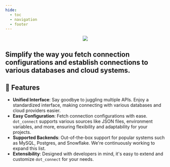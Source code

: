 ```yaml
---
hide:
  - toc
  - navigation
  - footer
---
```


<div align="center">
  <img src="https://github.com/charleshardage/dot-connect/assets/119973756/7d52a0b4-a7c3-4df0-845d-0d73b0a20a42">
</div>

## Simplify the way you fetch connection configurations and establish connections to various databases and cloud systems.

## 🚀 Features
- **Unified Interface**: Say goodbye to juggling multiple APIs. Enjoy a standardized interface, making connecting with various databases and cloud providers easier.
- **Easy Configuration**: Fetch connection configurations with ease. `dot_connect` supports various sources like JSON files, environment variables, and more, ensuring flexibility and adaptability for your projects.
- **Supported Backends**: Out-of-the-box support for popular systems such as MySQL, Postgres, and Snowflake. We're continuously working to expand this list.
- **Extensibility**: Designed with developers in mind, it's easy to extend and customize `dot_connect` for your needs.
